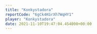 ```yaml
---
title: "Konkystadora"
reportCode: "6gCk4KGrXh7WqHY1"
player: "Konkystadora"
date: 2021-11-10T19:47:04.454000+00:00
---
```

